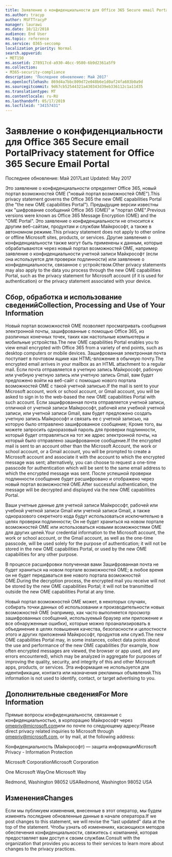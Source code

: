 ```yaml
---
title: Заявление о конфиденциальности для Office 365 Secure email Portal
ms.author: tracyp
author: MSFTTracyP
manager: laurawi
ms.date: 10/12/2018
audience: End User
ms.topic: reference
ms.service: O365-seccomp
localization_priority: Normal
search.appverid:
- MET150
ms.assetid: 278917cd-a930-46cc-9580-6b9d2361a5f9
ms.collection:
- M365-security-compliance
description: 'Последнее обновление: Май 2017'
ms.openlocfilehash: 869d4a7bbc809d72e048b6e1d0af24fa603b0a9d
ms.sourcegitcommit: 9d67cb52544321a430343d39eb336112c1a11d35
ms.translationtype: MT
ms.contentlocale: ru-RU
ms.lasthandoff: 05/17/2019
ms.locfileid: "34157431"
---
```

# <a name="privacy-statement-for-office-365-secure-email-portal"></a><span data-ttu-id="e7468-103">Заявление о конфиденциальности для Office 365 Secure email Portal</span><span class="sxs-lookup"><span data-stu-id="e7468-103">Privacy statement for Office 365 Secure Email Portal</span></span>

<span data-ttu-id="e7468-104">Последнее обновление: Май 2017</span><span class="sxs-lookup"><span data-stu-id="e7468-104">Last Updated: May 2017</span></span>
  
<span data-ttu-id="e7468-105">Это заявление о конфиденциальности определяет Office 365, новый портал возможностей OME ("новый портал возможностей OME").</span><span class="sxs-lookup"><span data-stu-id="e7468-105">This privacy statement governs the Office 365 the new OME capabilities Portal (the "the new OME capabilities Portal").</span></span> <span data-ttu-id="e7468-106">Предыдущие версии известны как "шифрование сообщений Office 365 (OME)" и "портал OME".</span><span class="sxs-lookup"><span data-stu-id="e7468-106">Previous versions were known as Office 365 Message Encryption (OME) and the "OME Portal".</span></span> <span data-ttu-id="e7468-107">Это заявление о конфиденциальности не относится к другим веб-сайтам, продуктам и службам Майкрософт, а также в автономном режиме.</span><span class="sxs-lookup"><span data-stu-id="e7468-107">This privacy statement does not apply to other online or offline Microsoft sites, products, or services.</span></span> <span data-ttu-id="e7468-108">Другие заявления о конфиденциальности также могут быть применены к данным, которые обрабатываются через новый портал возможностей OME, например заявление о конфиденциальности учетной записи Майкрософт (если она используется для проверки подлинности) или заявление о конфиденциальности, связанное с устройством.</span><span class="sxs-lookup"><span data-stu-id="e7468-108">Other privacy statements may also apply to the data you process through the new OME capabilities Portal, such as the privacy statement for Microsoft account (if it is used for authentication) or the privacy statement associated with your device.</span></span>
  
## <a name="collection-processing-and-use-of-your-information"></a><span data-ttu-id="e7468-109">Сбор, обработка и использование сведений</span><span class="sxs-lookup"><span data-stu-id="e7468-109">Collection, Processing and Use of Your Information</span></span>

<span data-ttu-id="e7468-110">Новый портал возможностей OME позволяет просматривать сообщения электронной почты, зашифрованные с помощью Office 365, из различных конечных точек, таких как настольные компьютеры и мобильные устройства.</span><span class="sxs-lookup"><span data-stu-id="e7468-110">The new OME capabilities Portal enables you to view email encrypted with Office 365 from a variety of end points, such as desktop computers or mobile devices.</span></span> <span data-ttu-id="e7468-111">Зашифрованная электронная почта поступает в почтовом ящике как HTML-вложение в обычную почту.</span><span class="sxs-lookup"><span data-stu-id="e7468-111">The encrypted email arrives in your mailbox as an HTML attachment to a regular mail.</span></span> <span data-ttu-id="e7468-112">Если почта отправляется в учетную запись Майкрософт, рабочую или учебную учетную запись или учетную запись Gmail, вам будет предложено войти на веб-сайт с помощью нового портала возможностей OME с такой учетной записью.</span><span class="sxs-lookup"><span data-stu-id="e7468-112">If the mail is sent to your Microsoft account, work or school account, or Gmail account, you will be asked to sign in to the web-based the new OME capabilities Portal with such account.</span></span> <span data-ttu-id="e7468-113">Если зашифрованная почта отправляется учетной записи, отличной от учетной записи Майкрософт, рабочей или учебной учетной записи, или учетной записи Gmail, вам будет предложено создать учетную запись Майкрософт и связать ее с учетной записью, на которую было отправлено зашифрованное сообщение; Кроме того, вы можете запросить одноразовый пароль для проверки подлинности, который будет отправляться на тот же адрес электронной почты, на который было отправлено зашифрованное сообщение.</span><span class="sxs-lookup"><span data-stu-id="e7468-113">If the encrypted mail is sent to an account other than the Microsoft Account, the work or school account, or a Gmail account, you will be prompted to create a Microsoft account and associate it with the account to which the encrypted message was sent; alternatively, you can choose to request a one-time passcode for authentication which will be sent to the same email address to which the encrypted message was sent.</span></span> <span data-ttu-id="e7468-114">После успешной проверки подлинности сообщение будет расшифровано и отображено через новый портал возможностей OME.</span><span class="sxs-lookup"><span data-stu-id="e7468-114">After successful authentication, the message will be decrypted and displayed via the new OME capabilities Portal.</span></span>
  
<span data-ttu-id="e7468-115">Ваши учетные данные для учетной записи Майкрософт, рабочей или учебной учетной записи Gmail или учетной записи Gmail, а также одноразового секретного кода будут использоваться исключительно в целях проверки подлинности; Он не будет храниться на новом портале возможностей OME или использоваться новыми возможностями OME для других целей.</span><span class="sxs-lookup"><span data-stu-id="e7468-115">Your credential information to the Microsoft account, the work or school account, or the Gmail account, as well as the one-time passcode, will be used solely for the purpose of authentication; it will not be stored in the new OME capabilities Portal, or used by the new OME capabilities for any other purpose.</span></span>
  
<span data-ttu-id="e7468-116">В процессе расшифровки полученная вами Зашифрованная почта не будет храниться на новом портале возможностей OME; в любое время он не будет передаваться вне нового портала возможностей OME.</span><span class="sxs-lookup"><span data-stu-id="e7468-116">During the decryption process, the encrypted mail you receive will not be stored by the new OME capabilities Portal; it will not be transmitted outside the new OME capabilities Portal at any time.</span></span>
  
<span data-ttu-id="e7468-117">Новый портал возможностей OME может, в некоторых случаях, собирать точки данных об использовании и производительности новых возможностей OME (например, как часто выполняется просмотр зашифрованных сообщений, используемый браузер или приложение и все обнаруженные ошибки), которые можно проанализировать в объединение в целях повышения качества, безопасности и целостности этого и других приложений Майкрософт, продуктов или служб.</span><span class="sxs-lookup"><span data-stu-id="e7468-117">The new OME capabilities Portal may, in some instances, collect data points about the use and performance of the new OME capabilities (for example, how often encrypted messages are viewed, the browser or app used, and any errors encountered), which may be analyzed in aggregate for purposes of improving the quality, security, and integrity of this and other Microsoft apps, products, or services.</span></span> <span data-ttu-id="e7468-118">Эта информация не используется для идентификации, контакта или назначения рекламных объявлений.</span><span class="sxs-lookup"><span data-stu-id="e7468-118">This information is not used to identify, contact, or target advertising to you.</span></span>
  
## <a name="for-more-information"></a><span data-ttu-id="e7468-119">Дополнительные сведения</span><span class="sxs-lookup"><span data-stu-id="e7468-119">For More Information</span></span>

<span data-ttu-id="e7468-120">Прямые вопросы конфиденциальности, связанные с конфиденциальностью, в корпорацию Майкрософт через [omepriv@microsoft.com](mailto:omepriv@microsoft.com)или по почте по следующему адресу:</span><span class="sxs-lookup"><span data-stu-id="e7468-120">Please direct privacy related inquiries to Microsoft through [omepriv@microsoft.com](mailto:omepriv@microsoft.com), or by mail, at the following address:</span></span>
  
<span data-ttu-id="e7468-121">Конфиденциальность (Майкрософт) — защита информации</span><span class="sxs-lookup"><span data-stu-id="e7468-121">Microsoft Privacy - Information Protection</span></span>
  
<span data-ttu-id="e7468-122">Microsoft Corporation</span><span class="sxs-lookup"><span data-stu-id="e7468-122">Microsoft Corporation</span></span>
  
<span data-ttu-id="e7468-123">One Microsoft Way</span><span class="sxs-lookup"><span data-stu-id="e7468-123">One Microsoft Way</span></span>
  
<span data-ttu-id="e7468-124">Redmond, Washington 98052 USA</span><span class="sxs-lookup"><span data-stu-id="e7468-124">Redmond, Washington 98052 USA</span></span>
  
## <a name="changes"></a><span data-ttu-id="e7468-125">Изменения</span><span class="sxs-lookup"><span data-stu-id="e7468-125">Changes</span></span>

<span data-ttu-id="e7468-126">Если мы публикуем изменения, внесенные в этот оператор, мы будем изменять последние обновленные данные в начале оператора.</span><span class="sxs-lookup"><span data-stu-id="e7468-126">If we post changes to this statement, we will revise the "last updated" data at the top of the statement.</span></span> <span data-ttu-id="e7468-127">Чтобы узнать об изменениях, касающихся методов обеспечения конфиденциальности, свяжитесь с компанией, которая предоставляет вам доступ к своим службам.</span><span class="sxs-lookup"><span data-stu-id="e7468-127">Consult with the organization that provides you access to their services to learn more about changes to the privacy practices.</span></span>
  

